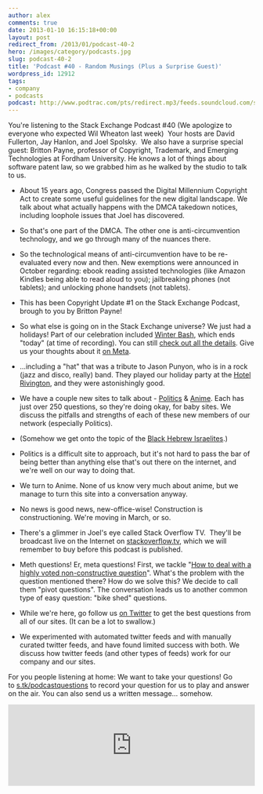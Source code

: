 ```yaml
---
author: alex
comments: true
date: 2013-01-10 16:15:18+00:00
layout: post
redirect_from: /2013/01/podcast-40-2
hero: /images/category/podcasts.jpg
slug: podcast-40-2
title: 'Podcast #40 - Random Musings (Plus a Surprise Guest)'
wordpress_id: 12912
tags:
- company
- podcasts
podcast: http://www.podtrac.com/pts/redirect.mp3/feeds.soundcloud.com/stream/74385052-stack-exchange-stack-exchange-podcast-40.mp3
---
```


You're listening to the Stack Exchange Podcast #40 (We apologize to everyone who expected Wil Wheaton last week)  Your hosts are David Fullerton, Jay Hanlon, and Joel Spolsky.  We also have a surprise special guest: Britton Payne, professor of Copyright, Trademark, and Emerging Technologies at Fordham University. He knows a lot of things about software patent law, so we grabbed him as he walked by the studio to talk to us.



	
  * About 15 years ago, Congress passed the Digital Millennium Copyright Act to create some useful guidelines for the new digital landscape. We talk about what actually happens with the DMCA takedown notices, including loophole issues that Joel has discovered.

	
  * So that's one part of the DMCA. The other one is anti-circumvention technology, and we go through many of the nuances there.

	
  * So the technological means of anti-circumvention have to be re-evaluated every now and then. New exemptions were announced in October regarding: ebook reading assisted technologies (like Amazon Kindles being able to read aloud to you); jailbreaking phones (not tablets); and unlocking phone handsets (not tablets).

	
  * This has been Copyright Update #1 on the Stack Exchange Podcast, brough to you by Britton Payne!

	
  * So what else is going on in the Stack Exchange universe? We just had a holidays! Part of our celebration included [Winter Bash](http://winterba.sh/), which ends "today" (at time of recording). You can still [check out all the details](http://winterba.sh/). Give us your thoughts about it [on Meta](http://meta.stackoverflow.com/questions/161188/what-do-you-think-of-winter-bash).

	
  * …including a "hat" that was a tribute to Jason Punyon, who is in a rock (jazz and disco, really) band. They played our holiday party at the [Hotel Rivington](http://hotelonrivington.com/), and they were astonishingly good.

	
  * We have a couple new sites to talk about - [Politics](http://politics.stackexchange.com/) & [Anime](http://anime.stackexchange.com/). Each has just over 250 questions, so they're doing okay, for baby sites. We discuss the pitfalls and strengths of each of these new members of our network (especially Politics).

	
  * (Somehow we get onto the topic of the [Black Hebrew Israelites](https://en.wikipedia.org/wiki/Black_Hebrew_Israelites).)

	
  * Politics is a difficult site to approach, but it's not hard to pass the bar of being better than anything else that's out there on the internet, and we're well on our way to doing that.

	
  * We turn to Anime. None of us know very much about anime, but we manage to turn this site into a conversation anyway.

	
  * No news is good news, new-office-wise! Construction is constructioning. We're moving in March, or so.

	
  * There's a glimmer in Joel's eye called Stack Overflow TV.  They'll be broadcast live on the Internet on [stackoverflow.tv](http://stackoverflow.tv/), which we will remember to buy before this podcast is published.

	
  * Meth questions! Er, meta questions! First, we tackle "[How to deal with a highly voted non-constructive question](http://meta.stackoverflow.com/questions/160969/how-to-deal-with-a-highly-voted-non-constructive-question)". What's the problem with the question mentioned there? How do we solve this? We decide to call them "pivot questions". The conversation leads us to another common type of easy question: "bike shed" questions.

	
  * While we're here, go follow us [on Twitter](https://twitter.com/stackexchange) to get the best questions from all of our sites. (It can be a lot to swallow.)

	
  * We experimented with automated twitter feeds and with manually curated twitter feeds, and have found limited success with both. We discuss how twitter feeds (and other types of feeds) work for our company and our sites.


For you people listening at home: We want to take your questions! Go to [s.tk/podcastquestions](http://s.tk/podcastquestions) to record your question for us to play and answer on the air. You can also send us a written message… somehow.





<iframe src="http://w.soundcloud.com/player/?url=http%3A%2F%2Fapi.soundcloud.com%2Ftracks%2F74385052&amp;show_artwork=true" frameborder="no" scrolling="no" width="100%" height="166"></iframe></p>